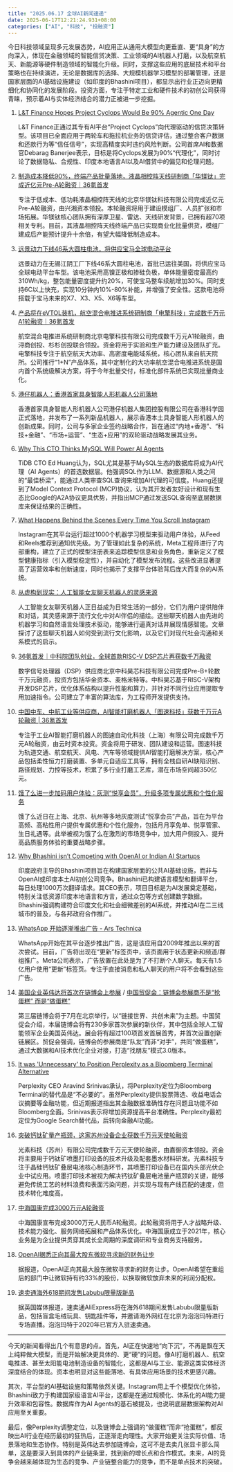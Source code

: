```yaml
---
title: "2025.06.17 全球AI新闻速递"
date: 2025-06-17T12:21:24.931+08:00
categories: ["AI", "科技", "投融资"]
---
```

今日科技领域呈现多元发展态势，AI应用正从通用大模型向更垂直、更“具身”的方向深入，体现在金融领域的智能信贷决策、工业领域的AI机器人打磨，以及航空航天、新能源等硬件制造领域的智能化升级。同时，支撑这些应用的底层技术和平台策略也在持续演进，无论是数据库的选择、大规模机器学习模型的部署管理，还是国家层面的AI基础设施建设（如印度的Bhashini项目），都显示出行业正迈向更精细化和协同化的发展阶段。投资方面，专注于特定工业和硬件技术的初创公司获得青睐，预示着AI与实体经济结合的潜力正被进一步挖掘。

1.  [L&T Finance Hopes Project Cyclops Would Be 90% Agentic One Day](https://analyticsindiamag.com/ai-features/lt-finance-hopes-project-cyclops-would-be-90-agentic-one-day/)

    L&T Finance正通过其专有AI平台“Project Cyclops”向代理驱动的信贷决策转型。该项目已全面应用于两轮车和拖拉机业务的信贷评估，通过整合客户数据和还款行为等“信任信号”，实现高精度实时违约风险判断。公司首席AI和数据官Debarag Banerjee表示，目标是将Cyclops发展为90%“代理化”，同时讨论了数据隐私、合规性、印度本地语言AI以及AI借贷中的偏见和伦理问题。

2.  [制造成本降低90%，终端产品批量落地，液晶相控阵天线研制商「华镁钛」完成近亿元Pre-A轮融资｜36氪首发](https://36kr.com/p/3340024858736384?f=rss)

    专注于低成本、低功耗液晶相控阵天线的北京华镁钛科技有限公司完成近亿元Pre-A轮融资，由兴湘资本领投。本轮融资将用于建设模组厂、人员扩张和市场拓展。华镁钛核心团队拥有深厚卫星、雷达、天线研发背景，已拥有超70项相关专利。目前，其液晶相控阵天线终端产品已实现商业化批量供货，模组厂建成后产能预计提升十余倍，有望大幅降低制造成本。

3.  [远景动力下线46系大圆柱电池，将供应宝马全球电动平台](https://36kr.com/p/3339946364712708?f=rss)

    远景动力在无锡江阴工厂下线46系大圆柱电池，首批已运往美国，将供应宝马全球电动平台车型。该电池采用高镍正极和掺硅负极，单体能量密度最高约310Wh/kg，整包能量密度提升约20%，可使宝马整车续航增加30%。同时支持6C以上快充，实现10分钟内10%-80%补能，并增强了安全性。这款电池将搭载于宝马未来的X7、X3、X5、X6等车型。

4.  [产品将在eVTOL装机，航空混合电推进系统研制商「电擎科技」完成数千万元A1轮融资｜36氪首发](https://36kr.com/p/3340029093853184?f=rss)

    航空混合电推进系统研制商北京电擎科技有限公司完成数千万元A1轮融资，由浔商创投、杉杉创投联合领投。资金将用于实验和生产能力建设及团队扩充。电擎科技专注于航空航天大功率、高密度电能域系统，核心团队来自航天院所。公司推行“1+N”产品体系，其中定制化的大功率航空混合电推进系统是国内首个系统级解决方案，将于今年批量交付，标准化部件系统已实现批量商业化。

5.  [港仔机器人：香港首家具身智能人形机器人公司落地](https://36kr.com/newsflashes/3340013453473544?f=rss)

    香港首家具身智能人形机器人公司港仔机器人集团控股有限公司在香港科学园正式落地，并发布了一系列新品机器人，展示香港本土具身智能人形机器人的创新成果。同时，公司与多家企业签约战略合作，旨在通过“内地+香港”、“科技+金融”、“市场+运营”、“生态+应用”的双轮驱动战略发展其业务。

6.  [Why This CTO Thinks MySQL Will Power AI Agents](https://analyticsindiamag.com/global-tech/why-this-cto-thinks-mysql-will-power-ai-agents/)

    TiDB CTO Ed Huang认为，SQL尤其是基于MySQL生态的数据库将成为AI代理（AI Agents）的首选数据层。他强调SQL作为LLM、数据源和人类之间的“最佳桥梁”，能通过人类审查SQL查询来增加AI代理的可信度。Huang还提到了Model Context Protocol (MCP)协议，认为其开发者友好设计和现有生态比Google的A2A协议更具优势，并指出MCP通过发送SQL查询至底层数据库来保证结果的正确性。

7.  [What Happens Behind the Scenes Every Time You Scroll Instagram](https://analyticsindiamag.com/ai-features/what-happens-behind-the-scenes-every-time-you-scroll-instagram/)

    Instagram在其平台运行超过1000个机器学习模型来驱动用户体验，从Feed和Reels推荐到通知优先级。为了管理如此复杂的系统，Meta工程师进行了内部重构，建立了正式的模型注册表来追踪模型信息和业务角色，重新定义了模型健康指标（引入模型稳定性），并自动化了模型发布流程。这些改进显著提高了运营效率和创新速度，同时也揭示了支撑平台体验背后庞大而复杂的AI系统。

8.  [从虚构到现实：人工智能女友聊天机器人的灵感来源](https://ai2people.com/from-fiction-to-reality-how-ai-girlfriend-chatbots-are-inspired-by-popular-culture/)

    人工智能女友聊天机器人正日益成为日常生活的一部分，它们为用户提供陪伴和对话，其灵感来源于流行文化中对AI伴侣的描绘。这些聊天机器人由先进的机器学习和自然语言处理技术驱动，能够进行逼真对话并展现情感智能。文章探讨了这些聊天机器人如何受到流行文化影响，以及它们对现代社会沟通和关系模式的启示。

9.  [36氪首发｜中科院团队创业，全球首款RISC-V DSP芯片再获数千万融资](https://36kr.com/p/3339903734036233?f=rss)

    数字信号处理器（DSP）供应商北京中科昊芯科技有限公司完成Pre-B+轮数千万元融资，投资方包括华金资本、麦格米特等。中科昊芯基于RISC-V架构开发DSP芯片，优化体系结构以提升性能和算力，并针对不同行业应用提取专用加速指令。公司建立了丰富的算法库，为工程师开发提供支持。

10. [中国中车、中航工业等供应商，AI智能打磨机器人「图速科技」获数千万元A轮融资 | 36氪首发](https://36kr.com/p/3338703019946505?f=rss)

    专注于工业AI智能打磨机器人的图速自动化科技（上海）有限公司完成数千万元A轮融资，由云时资本投资。资金将用于研发、团队建设和运营。图速科技为轨道交通、航空航天、风电、汽车等领域提供AI智能打磨解决方案，核心产品包括柔性恒力打磨装置、多单元自适应工具等，拥有全栈自研AI缺陷识别、路径规划、力控等技术，积累了多行业打磨工艺库，潜在市场空间超350亿元。

11. [饿了么进一步加码用户体验：灰测“悦享会员”，升级多项专属优惠和个性化服务](https://36kr.com/newsflashes/3339995361081355?f=rss)

    饿了么近日在上海、北京、杭州等多地灰度测试“悦享会员”产品，旨在为平台高频、高粘性用户提供专属优惠和个性化服务，包括月月享免单、悦享管家、生日礼遇等。此举被视为饿了么在激烈的市场竞争中，加大用户侧投入、提升高品质服务体验的重要战略步骤。

12. [Why Bhashini isn’t Competing with OpenAI or Indian AI Startups](https://analyticsindiamag.com/ai-features/why-bhashini-isnt-competing-with-openai-or-indian-ai-startups/)

    印度政府主导的Bhashini项目旨在构建国家层面的公共AI基础设施，而非与OpenAI或印度本土AI初创公司竞争。Bhashini已构建语言模型和翻译平台，每日处理1000万次翻译请求。其CEO表示，项目目标是为AI发展奠定基础，特别关注低资源印度本地语言和方言，通过众包等方式创建数字数据。Bhashini强调构建符合印度文化和社会细微差别的AI系统，并推动AI在二三线城市的普及，与各邦政府合作推广。

13. [WhatsApp 开始逐渐推出广告 - Ars Technica](https://arstechnica.com/gadgets/2025/06/ads-are-rolling-out-gradually-to-whatsapp/)

    WhatsApp开始在其平台逐步推出广告，这是该应用自2009年推出以来的首次尝试。目前，广告将出现在“更新”标签页中，该页面用于状态更新和频道/群组推广。Meta公司表示，广告放置在此处是为了不打断个人聊天。每天有1.5亿用户使用“更新”标签页。专注于直接消息和私人聊天的用户将不会看到这些广告。

14. [美国企业英伟达将首次在链博会上参展](https://36kr.com/newsflashes/3340057475053571?f=rss) / [中国贸促会：链博会参展商不是“抢蛋糕” 而是“做蛋糕”](https://36kr.com/newsflashes/3340059202582272?f=rss)

    第三届链博会将于7月在北京举行，以“链接世界、共创未来”为主题。中国贸促会介绍，本届链博会将有230多家首次参展的新伙伴，其中包括全球人工智能领军企业美国英伟达。展会将有超过100项首发首展首秀，并首次设置创新链展区。贸促会强调，链博会的参展商是“队友”而非“对手”，共同“做蛋糕”，通过大数据和AI技术优化企业对接，打造“找朋友”模式3.0版本。

15. [It was 'Unnecessary' to Position Perplexity as a Bloomberg Terminal Alternative](https://analyticsindiamag.com/ai-features/it-was-unnecessary-to-position-perplexity-as-a-bloomberg-terminal-alternative/)

    Perplexity CEO Aravind Srinivas承认，将Perplexity定位为Bloomberg Terminal的替代品是“不必要的”。虽然Perplexity提供股票筛选、收益电话会议摘要等金融功能，但近期报道指出其金融数据准确性存在问题且功能不如Bloomberg全面。Srinivas表示将增加资源提高平台准确性。Perplexity最初定位为Google Search替代品，后转向金融AI功能。

16. [突破钙钛矿量产瓶颈，这家苏州设备企业获数千万元天使轮融资](https://36kr.com/p/3339250496190213?f=rss)

    光素科技（苏州）有限公司完成数千万元天使轮融资，由嘉御资本领投。资金将主要用于钙钛矿喷墨打印设备的技术升级及配套墨水材料研发。光素科技专注于晶硅钙钛矿叠层电池核心制造环节，其喷墨打印设备已在国内头部光伏企业中试应用。喷墨打印技术被视为解决钙钛矿叠层电池量产瓶颈的关键，能够避免传统工艺的材料浪费和表面污染问题，并实现与现有产线匹配的速度，但技术转化难度高。

17. [中海国康完成3000万元A轮融资](https://36kr.com/newsflashes/3340033699018760?f=rss)

    中海国康宣布完成3000万元人民币A轮融资。此轮融资将用于人才战略升级、技术能力强化、服务网络拓展和产品体系优化。中海国康成立于2021年，核心业务是为企业提供贯穿其成长全周期的深度调研和专业商务支持服务。

18. [OpenAI据悉正向其最大股东微软寻求新的财务让步](https://36kr.com/newsflashes/3340008518350855?f=rss)

    据报道，OpenAI正向其最大股东微软寻求新的财务让步。OpenAI希望在重组后的部门中让微软持有约33%的股份，以换取微软放弃未来的利润分配权。

19. [速卖通海外618期间发售Labubu限量版新品](https://36kr.com/newsflashes/3340007666956032?f=rss)

    据英国媒体报道，速卖通AliExpress将在海外618期间发售Labubu限量版新品，包括盲盒毛绒玩具、钥匙挂件等，并邀请海外网红在北京为泡泡玛特进行专场直播。泡泡玛特于2020年已官方入驻速卖通。

---

今天的新闻看得出几个有意思的点。首先，AI正在快速地“向下沉”，不再是飘在天上纯粹做大模型，而是开始解决更具体的、更“硬”的问题。像AI打磨机器人、航空电推进、甚至太阳能电池制造设备的智能化，这都是AI与工业、能源这类实体经济深度结合的体现。资本也明显对这些能落地、有具体应用场景的技术更感兴趣。

其次，平台型的AI基础设施和策略依然关键。Instagram用上千个模型优化体验，Bhashini致力于构建国家级语言AI平台，这都是在通过规模化、体系化的AI能力提升效率和包容性。数据库作为AI Agents的基石被提及，也说明底层数据架构对AI应用至关重要。

最后，像Perplexity调整定位，以及链博会上强调的“做蛋糕”而非“抢蛋糕”，都反映出AI行业在经历最初的狂热后，正逐渐走向理性。大家开始更关注实际价值、场景落地和生态协作。特别是英伟达去参加链博会，这可不是去卖几张显卡那么简单，这是要深入到具体的产业链条里，找到新的增长点和合作模式。未来，AI的竞争会越来越体现为生态的竞争、产业链整合能力的竞争，而不是单点技术的突破。